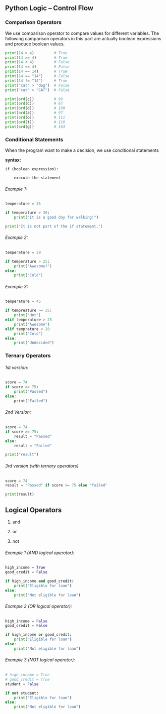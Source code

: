 ## Python Logic – Control Flow

### Comparison Operators

We use comparison operator to compare values for different variables. The following camparison operators in this part are actually boolean expressions and produce boolean values.

```python
print(14 > 4)         # True
print(14 >= 4)        # True
print(14 < 4)         # False
print(14 <= 4)        # False
print(14 == 14)       # True
print(14 == "14")     # False
print(14 != "14")     # True
print("cat" > "dog")  # False
print("cat" > "CAT")  # False

print(ord(c))         # 99
print(ord(C))         # 67
print(ord(d))         # 100
print(ord(a))         # 97
print(ord(o))         # 111
print(ord(t))         # 116
print(ord(g))         # 103
```

### Conditional Statements

When the program want to make a decision, we use conditional statements

**syntax:**

`if (boolean expression):`

`    execute the statement`

###### Example 1:

```python
temperature = 35

if temperature > 30:
    print("It is a good day for walking!")

print("It is not part of the if statement.")
```

###### Example 2:

```python
temperature = 29

if temperature > 25:
    print("Awesome!")
else:
    print("Cold")
```

###### Example 3:

```python
temperature = 45

if tempreature >= 35:
    print("Hot")
elif temperature > 25
    print("Awesome")
elif temprature < 20
    print("Cold")
else:
    print("Undecided") 
```

### Ternary Operators

###### 1st version:

```python
score = 74
if score >= 75:
    print("Passed")
else:
    print("Failed")
```

###### 2nd Version:

```python
score = 74
if score >= 75:
    result = "Passed"
else:
    result = "Failed"

print("result")
```

###### 3rd version (with ternary operators)

```python
score = 74
result = "Passed" if score >= 75 else "failed"

print(result)
```

## Logical Operators

1. and

2. or

3. not

###### Example 1 (AND logical operator):

```python
high_income = True
good_credit = False

if high_income and good_credit:
    print("Eligible for loan")
else:
    print("Not eligible for loan")
```

###### Example 2 (OR logical operator):

```python
high_income = False
good_credit = False

if high_income or good_credit:
    print("Eligible for loan")
else:
    print("Not eligible for loan")
```

###### Example 3 (NOT logical operator):

```python
# high_income = True
# good_credit = True
student = False

if not student:
    print("Eligible for loan")
else:
    print("Not eligible for loan")
```
